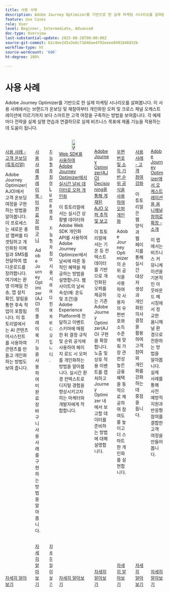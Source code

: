 ```yaml
---
title: 사용 사례
description: Adobe Journey Optimizer를 기반으로 한 실제 마케팅 시나리오를 살펴봅니다. 이 사용 사례에서는 브랜드가 온보딩 및 재참여부터 개인화된 오퍼 및 크로스 채널 오케스트레이션에 이르기까지 보다 스마트한 고객 여정을 구축하는 방법을 보여줍니다. 각 예제마다 전략을 실제 실행 연습과 연결하므로 실제 비즈니스 목표에 제품 기능을 적용하는 데 도움이 됩니다.
feature: Use Cases
role: User
level: Beginner, Intermediate, Advanced
doc-type: Overview
last-substantial-update: 2025-08-28T00:00:00Z
source-git-commit: 62c4ee2d5a3e6c71646ae4f92eeee0491846832b
workflow-type: ht
source-wordcount: '686'
ht-degree: 100%

---
```



# 사용 사례

Adobe Journey Optimizer를 기반으로 한 실제 마케팅 시나리오를 살펴봅니다. 이 사용 사례에서는 브랜드가 온보딩 및 재참여부터 개인화된 오퍼 및 크로스 채널 오케스트레이션에 이르기까지 보다 스마트한 고객 여정을 구축하는 방법을 보여줍니다. 각 예제마다 전략을 실제 실행 연습과 연결하므로 실제 비즈니스 목표에 제품 기능을 적용하는 데 도움이 됩니다.

<!-- CARDS
* https://experienceleague.adobe.com/en/docs/journey-optimizer-learn/tutorials/use-cases/customer-onboarding
* https://experienceleague.adobe.com/en/docs/journey-optimizer-learn/tutorials/use-cases/abandoned-cart
* https://experienceleague.adobe.com/en/docs/experience-platform/rtcdp/use-cases/personalization-insights-engagement/use-cases-luma
* https://experienceleague.adobe.com/en/docs/journey-optimizer-learn/personalizing-offers-with-real-time-weather-data/introduction
* https://experienceleague.adobe.com/en/docs/journey-optimizer-learn/reporting-on-ajo-od/introduction
* https://experienceleague.adobe.com/en/docs/journey-optimizer-learn/personalizing-offers-with-ranking-formulas-based-on-user-zip-code-and-income/introduction
* https://experienceleague.adobe.com/en/docs/journey-optimizer-learn/tutorials/use-cases/enhance-customer-engagement
* https://experienceleague.adobe.com/en/docs/journey-optimizer-learn/scaling-orchestration-to-omnichannel-engagement/introduction
-->
<!-- START CARDS HTML - DO NOT MODIFY BY HAND -->
<div class="columns">
    <div class="column is-half-tablet is-half-desktop is-one-third-widescreen" aria-label="Use Case - Customer Onboarding (Tutorial)">
        <div class="card" style="height: 100%; display: flex; flex-direction: column; height: 100%;">
            <div class="card-image">
                <figure class="image x-is-16by9">
                    <a href="https://experienceleague.adobe.com/ko/docs/journey-optimizer-learn/tutorials/use-cases/customer-onboarding" title="사용 사례 - 고객 온보딩(튜토리얼)" target="_blank" rel="referrer">
                        <img class="is-bordered-r-small" src="https://video.tv.adobe.com/v/3440650/?format=jpeg&nocache=1756417587791" alt="사용 사례 - 고객 온보딩(튜토리얼)"
                             style="width: 100%; aspect-ratio: 16 / 9; object-fit: cover; overflow: hidden; display: block; margin: auto;">
                    </a>
                </figure>
            </div>
            <div class="card-content is-padded-small" style="display: flex; flex-direction: column; flex-grow: 1; justify-content: space-between;">
                <div class="top-card-content">
                    <p class="headline is-size-6 has-text-weight-bold">
                        <a href="https://experienceleague.adobe.com/ko/docs/journey-optimizer-learn/tutorials/use-cases/customer-onboarding" target="_blank" rel="referrer" title="사용 사례 - 고객 온보딩(튜토리얼)">사용 사례 - 고객 온보딩(튜토리얼)</a>
                    </p>
                    <p class="is-size-6">Adobe Journey Optimizer(AJO)에서 고객 온보딩 여정을 구현하는 방법을 알아봅니다. 이 프로세스는 새로운 충성 멤버를 타겟팅하고 개인화된 이메일과 SMS를 전달하여 앱 다운로드를 장려합니다. 여기에는 환영 이메일 전송, 앱 설치 확인, 알림을 통한 후속 작업이 포함됩니다. 이 튜토리얼에서는 AI 콘텐츠 어시스턴트를 사용하여 콘텐츠를 만들고 개인화하는 방법도 보여 줍니다.</p>
                </div>
                <a href="https://experienceleague.adobe.com/ko/docs/journey-optimizer-learn/tutorials/use-cases/customer-onboarding" target="_blank" rel="referrer" class="spectrum-Button spectrum-Button--outline spectrum-Button--primary spectrum-Button--sizeM" style="align-self: flex-start; margin-top: 1rem;">
                    <span class="spectrum-Button-label has-no-wrap has-text-weight-bold">자세히 알아보기</span>
                </a>
            </div>
        </div>
    </div>
    <div class="column is-half-tablet is-half-desktop is-one-third-widescreen" aria-label="Use Case Playbook - Abandoned shopping cart">
        <div class="card" style="height: 100%; display: flex; flex-direction: column; height: 100%;">
            <div class="card-image">
                <figure class="image x-is-16by9">
                    <a href="https://experienceleague.adobe.com/ko/docs/journey-optimizer-learn/tutorials/use-cases/abandoned-cart" title="사용 사례 플레이북 - 미완료 장바구니" target="_blank" rel="referrer">
                        <img class="is-bordered-r-small" src="https://video.tv.adobe.com/v/3443964/?format=jpeg&nocache=1756417587818" alt="사용 사례 플레이북 - 미완료 장바구니"
                             style="width: 100%; aspect-ratio: 16 / 9; object-fit: cover; overflow: hidden; display: block; margin: auto;">
                    </a>
                </figure>
            </div>
            <div class="card-content is-padded-small" style="display: flex; flex-direction: column; flex-grow: 1; justify-content: space-between;">
                <div class="top-card-content">
                    <p class="headline is-size-6 has-text-weight-bold">
                        <a href="https://experienceleague.adobe.com/ko/docs/journey-optimizer-learn/tutorials/use-cases/abandoned-cart" target="_blank" rel="referrer" title="사용 사례 플레이북 - 미완료 장바구니">사용 사례 플레이북 - 미완료 장바구니</a>
                    </p>
                    <p class="is-size-6">Adobe Journey Optimizer(AJO)의 플레이북 기능을 사용하여 미완료 장바구니 사용 사례를 구현하는 방법을 알아봅니다.</p>
                </div>
                <a href="https://experienceleague.adobe.com/ko/docs/journey-optimizer-learn/tutorials/use-cases/abandoned-cart" target="_blank" rel="referrer" class="spectrum-Button spectrum-Button--outline spectrum-Button--primary spectrum-Button--sizeM" style="align-self: flex-start; margin-top: 1rem;">
                    <span class="spectrum-Button-label has-no-wrap has-text-weight-bold">자세히 알아보기</span>
                </a>
            </div>
        </div>
    </div>
    <div class="column is-half-tablet is-half-desktop is-one-third-widescreen" aria-label="Intelligent Re-engagement Luma examples">
        <div class="card" style="height: 100%; display: flex; flex-direction: column; height: 100%;">
            <div class="card-image">
                <figure class="image x-is-16by9">
                    <a href="https://experienceleague.adobe.com/ko/docs/experience-platform/rtcdp/use-cases/personalization-insights-engagement/use-cases-luma" title="지능형 재참여 Luma 예시" target="_blank" rel="referrer">
                        <img class="is-bordered-r-small" src="https://video.tv.adobe.com/v/3425184/?format=jpeg&nocache=1756417587792" alt="지능형 재참여 Luma 예시"
                             style="width: 100%; aspect-ratio: 16 / 9; object-fit: cover; overflow: hidden; display: block; margin: auto;">
                    </a>
                </figure>
            </div>
            <div class="card-content is-padded-small" style="display: flex; flex-direction: column; flex-grow: 1; justify-content: space-between;">
                <div class="top-card-content">
                    <p class="headline is-size-6 has-text-weight-bold">
                        <a href="https://experienceleague.adobe.com/ko/docs/experience-platform/rtcdp/use-cases/personalization-insights-engagement/use-cases-luma" target="_blank" rel="referrer" title="지능형 재참여 Luma 예시">지능형 재참여 Luma 예제</a>
                    </p>
                    <p class="is-size-6">지능형 재참여 사용 사례에 대한 예제 비디오입니다.</p>
                </div>
                <a href="https://experienceleague.adobe.com/ko/docs/experience-platform/rtcdp/use-cases/personalization-insights-engagement/use-cases-luma" target="_blank" rel="referrer" class="spectrum-Button spectrum-Button--outline spectrum-Button--primary spectrum-Button--sizeM" style="align-self: flex-start; margin-top: 1rem;">
                    <span class="spectrum-Button-label has-no-wrap has-text-weight-bold">자세히 알아보기</span>
                </a>
            </div>
        </div>
    </div>
    <div class="column is-half-tablet is-half-desktop is-one-third-widescreen" aria-label="Personalizing Offers with Real-Time Weather Data in Adobe Journey Optimizer using Web SDK">
        <div class="card" style="height: 100%; display: flex; flex-direction: column; height: 100%;">
            <div class="card-image">
                <figure class="image x-is-16by9">
                    <a href="https://experienceleague.adobe.com/ko/docs/journey-optimizer-learn/personalizing-offers-with-real-time-weather-data/introduction" title="Web SDK를 사용하여 Adobe Journey Optimizer에서 실시간 날씨 데이터로 오퍼 개인화" target="_blank" rel="referrer">
                        <img class="is-bordered-r-small" src="https://experienceleague.adobe.com/en/docs/journey-optimizer-learn/personalizing-offers-with-real-time-weather-data/introduction./media_11e634b7fcda118d76753129e5511697a1e5145de.png?width=400&format=png&optimize=medium" alt="Web SDK를 사용하여 Adobe Journey Optimizer에서 실시간 날씨 데이터로 오퍼 개인화"
                             style="width: 100%; aspect-ratio: 16 / 9; object-fit: cover; overflow: hidden; display: block; margin: auto;">
                    </a>
                </figure>
            </div>
            <div class="card-content is-padded-small" style="display: flex; flex-direction: column; flex-grow: 1; justify-content: space-between;">
                <div class="top-card-content">
                    <p class="headline is-size-6 has-text-weight-bold">
                        <a href="https://experienceleague.adobe.com/ko/docs/journey-optimizer-learn/personalizing-offers-with-real-time-weather-data/introduction" target="_blank" rel="referrer" title="Web SDK를 사용하여 Adobe Journey Optimizer에서 실시간 날씨 데이터로 오퍼 개인화">Web SDK를 사용하여 Adobe Journey Optimizer에서 실시간 날씨 데이터로 오퍼 개인화</a>
                    </p>
                    <p class="is-size-6">이 튜토리얼에서는 실시간 상황별 데이터와 Adobe Web SDK 개인화 API를 사용하여 Adobe Journey Optimizer에서 날씨에 따른 동적인 혜택을 제공하는 방법을 설명합니다. 웹 사이트의 날씨 속성(예: 온도 및 조건)을 Adobe Experience Platform에 전달하고 이벤트 스키마에 매핑한 뒤 결정 규칙 및 순위 공식에 사용하여 페이지 로드 시 오퍼를 개인화하는 방법을 알아봅니다. 실시간 환경 컨텍스트로 디지털 경험을 향상시키고자 하는 마케터와 개발자에게 적합합니다.</p>
                </div>
                <a href="https://experienceleague.adobe.com/ko/docs/journey-optimizer-learn/personalizing-offers-with-real-time-weather-data/introduction" target="_blank" rel="referrer" class="spectrum-Button spectrum-Button--outline spectrum-Button--primary spectrum-Button--sizeM" style="align-self: flex-start; margin-top: 1rem;">
                    <span class="spectrum-Button-label has-no-wrap has-text-weight-bold">자세히 알아보기</span>
                </a>
            </div>
        </div>
    </div>
    <div class="column is-half-tablet is-half-desktop is-one-third-widescreen" aria-label="Track and Report Adobe Journey Optimizer (AJO) Offers delivered via AJO Decisioning">
        <div class="card" style="height: 100%; display: flex; flex-direction: column; height: 100%;">
            <div class="card-image">
                <figure class="image x-is-16by9">
                    <a href="https://experienceleague.adobe.com/ko/docs/journey-optimizer-learn/reporting-on-ajo-od/introduction" title="Adobe Journey Optimizer(AJO) Decisioning을 통해 게재된 AJO 오퍼 추적 및 보고" target="_blank" rel="referrer">
                        <img class="is-bordered-r-small" src="https://experienceleague.adobe.com/en/docs/journey-optimizer-learn/reporting-on-ajo-od/introduction./media_1fb3a58c60be3873b773f9ba694350319c4b8dc4f.png?width=400&format=png&optimize=medium" alt="Adobe Journey Optimizer(AJO) Decisioning을 통해 게재된 AJO 오퍼 추적 및 보고"
                             style="width: 100%; aspect-ratio: 16 / 9; object-fit: cover; overflow: hidden; display: block; margin: auto;">
                    </a>
                </figure>
            </div>
            <div class="card-content is-padded-small" style="display: flex; flex-direction: column; flex-grow: 1; justify-content: space-between;">
                <div class="top-card-content">
                    <p class="headline is-size-6 has-text-weight-bold">
                        <a href="https://experienceleague.adobe.com/ko/docs/journey-optimizer-learn/reporting-on-ajo-od/introduction" target="_blank" rel="referrer" title="Adobe Journey Optimizer(AJO) Decisioning을 통해 게재된 AJO 오퍼 추적 및 보고">Adobe Journey Optimizer(AJO) Decisioning을 통해 게재된 AJO 오퍼 추적 및 보고</a>
                    </p>
                    <p class="is-size-6">이 튜토리얼에서는 기온 등 컨텍스트 데이터를 기반으로 개인화된 오퍼를 제공하는 기존 Adobe Journey Optimizer(AJO) 구현을 확장합니다. 노출 및 상호 작용 이벤트를 캡처하고 Journey Optimizer 내에서 보고할 데이터를 준비하는 방법에 대해 설명합니다.</p>
                </div>
                <a href="https://experienceleague.adobe.com/ko/docs/journey-optimizer-learn/reporting-on-ajo-od/introduction" target="_blank" rel="referrer" class="spectrum-Button spectrum-Button--outline spectrum-Button--primary spectrum-Button--sizeM" style="align-self: flex-start; margin-top: 1rem;">
                    <span class="spectrum-Button-label has-no-wrap has-text-weight-bold">자세히 알아보기</span>
                </a>
            </div>
        </div>
    </div>
    <div class="column is-half-tablet is-half-desktop is-one-third-widescreen" aria-label="Personalize Offers with Ranking formulas Based on Zip Code and Income">
        <div class="card" style="height: 100%; display: flex; flex-direction: column; height: 100%;">
            <div class="card-image">
                <figure class="image x-is-16by9">
                    <a href="https://experienceleague.adobe.com/ko/docs/journey-optimizer-learn/personalizing-offers-with-ranking-formulas-based-on-user-zip-code-and-income/introduction" title="우편번호 및 소득 기반 순위 공식을 사용하여 오퍼 개인화" target="_blank" rel="referrer">
                        <img class="is-bordered-r-small" src="https://cdn.experienceleague.adobe.com/thumb/exl-cards/tutorial.png" alt="우편번호 및 소득 기반 순위 공식을 사용하여 오퍼 개인화"
                             style="width: 100%; aspect-ratio: 16 / 9; object-fit: cover; overflow: hidden; display: block; margin: auto;">
                    </a>
                </figure>
            </div>
            <div class="card-content is-padded-small" style="display: flex; flex-direction: column; flex-grow: 1; justify-content: space-between;">
                <div class="top-card-content">
                    <p class="headline is-size-6 has-text-weight-bold">
                        <a href="https://experienceleague.adobe.com/ko/docs/journey-optimizer-learn/personalizing-offers-with-ranking-formulas-based-on-user-zip-code-and-income/introduction" target="_blank" rel="referrer" title="우편번호 및 소득 기반 순위 공식을 사용하여 오퍼 개인화">우편번호 및 소득 기반 순위 공식을 사용하여 오퍼 개인화</a>
                    </p>
                    <p class="is-size-6">Adobe Journey Optimizer의 순위 공식을 사용하여 각 사용자의 우편번호와 소득 수준에 맞춰 가장 관련성 높은 금융 혜택을 동적으로 제공하여 참여도를 높이고 더 스마트한 개인화를 실현합니다.</p>
                </div>
                <a href="https://experienceleague.adobe.com/ko/docs/journey-optimizer-learn/personalizing-offers-with-ranking-formulas-based-on-user-zip-code-and-income/introduction" target="_blank" rel="referrer" class="spectrum-Button spectrum-Button--outline spectrum-Button--primary spectrum-Button--sizeM" style="align-self: flex-start; margin-top: 1rem;">
                    <span class="spectrum-Button-label has-no-wrap has-text-weight-bold">자세히 알아보기</span>
                </a>
            </div>
        </div>
    </div>
    <div class="column is-half-tablet is-half-desktop is-one-third-widescreen" aria-label="Use Case - Enhance customer engagement">
        <div class="card" style="height: 100%; display: flex; flex-direction: column; height: 100%;">
            <div class="card-image">
                <figure class="image x-is-16by9">
                    <a href="https://experienceleague.adobe.com/ko/docs/journey-optimizer-learn/tutorials/use-cases/enhance-customer-engagement" title="사용 사례 - 고객 참여 강화" target="_blank" rel="referrer">
                        <img class="is-bordered-r-small" src="https://cdn.experienceleague.adobe.com/thumb/exl-cards/tutorial.png" alt="사용 사례 - 고객 참여 강화"
                             style="width: 100%; aspect-ratio: 16 / 9; object-fit: cover; overflow: hidden; display: block; margin: auto;">
                    </a>
                </figure>
            </div>
            <div class="card-content is-padded-small" style="display: flex; flex-direction: column; flex-grow: 1; justify-content: space-between;">
                <div class="top-card-content">
                    <p class="headline is-size-6 has-text-weight-bold">
                        <a href="https://experienceleague.adobe.com/ko/docs/journey-optimizer-learn/tutorials/use-cases/enhance-customer-engagement" target="_blank" rel="referrer" title="사용 사례 - 고객 참여 강화">사용 사례 - 고객 참여 강화</a>
                    </p>
                    <p class="is-size-6">이 튜토리얼은 웹 양식과 웹 페이지를 통해 실시간 대상자 생성과 개인화된 의사 결정을 활용하여 고객 참여와 개인화를 강화하는 데 중점을 둡니다.</p>
                </div>
                <a href="https://experienceleague.adobe.com/ko/docs/journey-optimizer-learn/tutorials/use-cases/enhance-customer-engagement" target="_blank" rel="referrer" class="spectrum-Button spectrum-Button--outline spectrum-Button--primary spectrum-Button--sizeM" style="align-self: flex-start; margin-top: 1rem;">
                    <span class="spectrum-Button-label has-no-wrap has-text-weight-bold">자세히 알아보기</span>
                </a>
            </div>
        </div>
    </div>
    <div class="column is-half-tablet is-half-desktop is-one-third-widescreen" aria-label="Scaling orchestration to omnichannel engagement in Adobe Journey Optimizer - Introduction">
        <div class="card" style="height: 100%; display: flex; flex-direction: column; height: 100%;">
            <div class="card-image">
                <figure class="image x-is-16by9">
                    <a href="https://experienceleague.adobe.com/ko/docs/journey-optimizer-learn/scaling-orchestration-to-omnichannel-engagement/introduction" title="Adobe Journey Optimizer에서 오케스트레이션을 옴니채널 참여로 확장 - 소개" target="_blank" rel="referrer">
                        <img class="is-bordered-r-small" src="https://video.tv.adobe.com/v/3457828/?format=jpeg&nocache=1756417587802" alt="Adobe Journey Optimizer에서 오케스트레이션을 옴니채널 참여로 확장 - 소개"
                             style="width: 100%; aspect-ratio: 16 / 9; object-fit: cover; overflow: hidden; display: block; margin: auto;">
                    </a>
                </figure>
            </div>
            <div class="card-content is-padded-small" style="display: flex; flex-direction: column; flex-grow: 1; justify-content: space-between;">
                <div class="top-card-content">
                    <p class="headline is-size-6 has-text-weight-bold">
                        <a href="https://experienceleague.adobe.com/ko/docs/journey-optimizer-learn/scaling-orchestration-to-omnichannel-engagement/introduction" target="_blank" rel="referrer" title="Adobe Journey Optimizer에서 오케스트레이션을 옴니채널 참여로 확장 - 소개">Adobe Journey Optimizer에서 오케스트레이션을 옴니채널 참여로 확장 - 소개</a>
                    </p>
                    <p class="is-size-6">이 랩에서는 비즈니스 커뮤니케이션을 기본적인 아웃바운드 메시징에서 정교한 옴니채널 환경으로 전환하는 방법을 알아봅니다. 실제 사례를 통해 사전 예방적 지원과 반응형 참여를 결합한 고객 여정을 만들어 봅니다.</p>
                </div>
                <a href="https://experienceleague.adobe.com/ko/docs/journey-optimizer-learn/scaling-orchestration-to-omnichannel-engagement/introduction" target="_blank" rel="referrer" class="spectrum-Button spectrum-Button--outline spectrum-Button--primary spectrum-Button--sizeM" style="align-self: flex-start; margin-top: 1rem;">
                    <span class="spectrum-Button-label has-no-wrap has-text-weight-bold">자세히 알아보기</span>
                </a>
            </div>
        </div>
    </div>
</div>
<!-- END CARDS HTML - DO NOT MODIFY BY HAND -->
